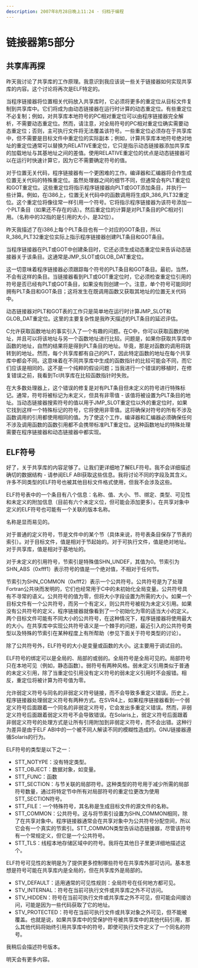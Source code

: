 ```yaml
---
description: 2007年8月28日晚上11:24 · 归档于编程
---
```


# 链接器第5部分

## 共享库再探

昨天我讨论了共享库的工作原理。我意识到我应该说一些关于链接器如何实现共享库的内容。这个讨论将再次是ELF特定的。

当程序链接器将位置相关代码放入共享库时，它必须将更多的重定位从目标文件复制到共享库中。它们将成为由动态链接器在运行时计算的动态重定位。有些重定位不必复制；例如，对共享库本地符号的PC相对重定位可以由程序链接器完全解析，不需要动态重定位。然而，请注意，对全局符号的PC相对重定位确实需要动态重定位；否则，主可执行文件将无法覆盖该符号。一些重定位必须存在于共享库中，但不需要是目标文件中重定位的实际副本；例如，计算共享库本地符号绝对地址的重定位通常可以替换为RELATIVE重定位，它只是指示动态链接器添加共享库的加载地址与其基地址之间的差值。使用RELATIVE重定位的优点是动态链接器可以在运行时快速计算它，因为它不需要确定符号的值。

对于位置无关代码，程序链接器有一个更困难的工作。编译器和汇编器将合作生成位置无关代码的特殊重定位。虽然处理器之间的细节不同，但通常会有PLT重定位和GOT重定位。这些重定位将指示程序链接器向PLT或GOT添加条目，并执行一些计算。例如，在i386上，位置无关代码中的函数调用将生成R\_386\_PLT32重定位。这个重定位将像往常一样引用一个符号。它将指示程序链接器为该符号添加一个PLT条目（如果还不存在的话）。然后重定位的计算是对PLT条目的PC相对引用。（名称中的32指的是引用的大小，是32位）。

昨天我描述了在i386上每个PLT条目也有一个对应的GOT条目，所以R\_386\_PLT32重定位实际上指示程序链接器创建PLT条目和GOT条目。

当程序链接器在PLT或GOT中创建条目时，它还必须生成动态重定位来告诉动态链接器关于该条目。这通常是JMP\_SLOT或GLOB\_DAT重定位。

这一切意味着程序链接器必须跟踪每个符号的PLT条目和GOT条目。最初，当然，不会有这样的条目。当链接器看到PLT或GOT重定位时，它必须检查重定位引用的符号是否已经有PLT或GOT条目，如果没有则创建一个。注意，单个符号可能同时拥有PLT条目和GOT条目；这将发生在既调用函数又获取其地址的位置无关代码中。

动态链接器对PLT和GOT表的工作只是简单地在运行时计算JMP\_SLOT和GLOB\_DAT重定位。这里的主要复杂性是我昨天描述的PLT条目的延迟评估。

C允许获取函数地址的事实引入了一个有趣的问题。在C中，你可以获取函数的地址，并且可以将该地址与另一个函数地址进行比较。问题是，如果你获取共享库中函数的地址，自然的结果将是得到PLT条目的地址。毕竟，那是对函数的调用将跳转到的地址。然而，每个共享库都有自己的PLT，因此特定函数的地址在每个共享库中都会不同。这意味着在不同共享库中生成的函数指针的比较可能会不同，而它们应该是相同的。这不是一个纯粹的假设问题；当我进行一个错误的移植时，在修复错误之前，我看到Tcl共享库在比较函数指针时失败。

在大多数处理器上，这个错误的修复是对有PLT条目但未定义的符号进行特殊标记。通常，符号将被标记为未定义，但具有非零值 - 该值将被设置为PLT条目的地址。当动态链接器搜索符号的值以用于JMP\_SLOT重定位以外的重定位时，如果它找到这样一个特殊标记的符号，它将使用非零值。这将确保对符号的所有不涉及函数调用的引用都使用相同的值。为了使这个工作，编译器和汇编器必须确保任何不涉及调用函数的函数引用都不会携带标准PLT重定位。这种函数地址的特殊处理需要在程序链接器和动态链接器中都实现。

## ELF符号

好了，关于共享库的内容足够了。让我们更详细地了解ELF符号。我不会详细描述确切的数据结构 - 请参阅ELF ABI获取这些信息。我将讨论不同的字段及其含义。许多不同类型的ELF符号也被其他目标文件格式使用，但我不会涉及这些。

ELF符号表中的一个条目有八个信息：名称、值、大小、节、绑定、类型、可见性和未定义的附加信息（目前有六个未定义位，但可能会添加更多）。在共享对象中定义的ELF符号也可能有一个关联的版本名称。

名称是显而易见的。

对于普通的定义符号，节是文件中的某个节（具体来说，符号表条目保存了节表的索引）。对于目标文件，值是相对于节起始的。对于可执行文件，值是绝对地址。对于共享库，值是相对于基地址的。

对于未定义的引用符号，节索引是特殊值SHN\_UNDEF，其值为0。节索引为SHN\_ABS（0xfff1）表示符号的值是一个绝对值，不相对于任何节。

节索引为SHN\_COMMON（0xfff2）表示一个公共符号。公共符号是为了处理Fortran公共块而发明的，它们也经常用于C中的未初始化全局变量。公共符号具有不寻常的语义。公共符号的值为零，但将大小字段设置为所需的大小。如果一个目标文件有一个公共符号，而另一个有定义，则公共符号被视为未定义引用。如果没有公共符号的定义，程序链接器就像看到了一个初始化为零的适当大小的定义。两个目标文件可能有不同大小的公共符号，在这种情况下，程序链接器将使用最大的大小。在共享库中实现公共符号语义是一个棘手的问题，最近引入的公共符号类型以及特殊的节索引在某种程度上有所帮助（参见下面关于符号类型的讨论）。

除了公共符号外，ELF符号的大小是变量或函数的大小。这主要用于调试目的。

ELF符号的绑定可以是全局的、局部的或弱的。全局符号是全局可见的。局部符号只在本地可见（例如，静态函数）。弱符号有两种风格。弱未定义引用类似于普通的未定义引用，除了当重定位引用没有定义符号的弱未定义引用时不会报错。相反，重定位将被计算为符号值为零。

允许弱定义符号与同名的非弱定义符号链接，而不会导致多重定义错误。历史上，程序链接器处理弱定义符号有两种方式。在SVR4上，如果程序链接器看到一个弱定义符号后面跟着一个同名的非弱定义符号，它会发出多重定义错误。然而，非弱定义符号后面跟着弱定义符号不会导致错误。在Solaris上，弱定义符号后面跟着非弱定义符号的处理方式是让所有引用附加到非弱定义符号，而不会出错。这种行为差异是由于ELF ABI中的一个被不同人解读不同的模糊性造成的。GNU链接器遵循Solaris的行为。

ELF符号的类型是以下之一：

* STT\_NOTYPE：没有特定类型。
* STT\_OBJECT：数据对象，如变量。
* STT\_FUNC：函数
* STT\_SECTION：与节关联的局部符号。这种类型的符号用于减少所需的局部符号数量，通过将特定节中所有对局部符号的重定位更改为使用STT\_SECTION符号。
* STT\_FILE：一个特殊符号，其名称是生成目标文件的源文件的名称。
* STT\_COMMON：公共符号。这与将节索引设置为SHN\_COMMON相同，除了在共享对象中。程序链接器通常会在共享对象中为公共符号分配空间，所以它会有一个真实的节索引。STT\_COMMON类型告诉动态链接器，尽管该符号有一个常规定义，但它是一个公共符号。
* STT\_TLS：线程本地存储区域中的符号。我将在其他日子里更详细地描述这个。

ELF符号可见性的发明是为了提供更多控制哪些符号在共享库外部可访问。基本思想是符号可能在共享库内是全局的，但在共享库外是局部的。

* STV\_DEFAULT：适用通常的可见性规则：全局符号在任何地方都可见。
* STV\_INTERNAL：符号在当前可执行文件或共享库之外不可访问。
* STV\_HIDDEN：符号在当前可执行文件或共享库之外不可见，但可能会间接访问，可能是因为一些代码获取了它的地址。
* STV\_PROTECTED：符号在当前可执行文件或共享对象之外可见，但不能被覆盖。也就是说，如果共享库中的受保护符号被共享库中的其他代码引用，那么其他代码将始终引用共享库中的符号，即使可执行文件定义了一个同名的符号。

我稍后会描述符号版本。

明天会有更多内容。
